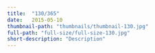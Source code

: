 ```yaml
---
title:  "130/365"
date:   2015-05-10
thumbnail-path: "thumbnails/thumbnail-130.jpg"
full-path: "full-size/full-size-130.jpg"
short-description: "Description"
---
```


